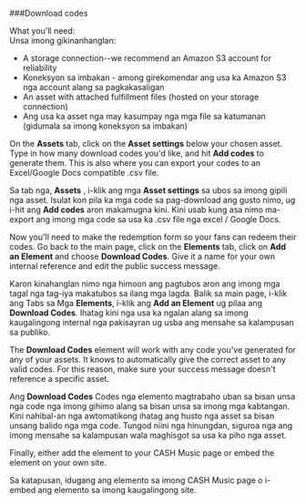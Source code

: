 ###Download codes

What you'll need:  
Unsa imong gikinanhanglan:

- A storage connection--we recommend an Amazon S3 account for reliability
- Koneksyon sa imbakan - among girekomendar ang usa ka Amazon S3 nga account alang sa pagkakasaligan
- An asset with attached fulfillment files (hosted on your storage connection)
- Ang usa ka asset nga may kasumpay nga mga file sa katumanan (gidumala sa imong koneksyon sa imbakan)

On the **Assets** tab, click on the **Asset settings** below your chosen asset. Type in how many download codes you'd like, and hit **Add codes** to generate them. This is also where you can export your codes to an Excel/Google Docs compatible .csv file.

Sa tab nga, **Assets** , i-klik ang mga **Asset settings** sa ubos sa imong gipili nga asset. Isulat kon pila ka mga code sa pag-download ang gusto nimo, ug i-hit ang **Add codes** aron makamugna kini. Kini usab kung asa nimo ma-export ang imong mga code sa usa ka .csv file nga excel / Google Docs.

Now you'll need to make the redemption form so your fans can redeem their codes. Go back to the main page, click on the **Elements** tab, click on **Add an Element** and choose **Download Codes**. Give it a name for your own internal reference and edit the public success message.

Karon kinahanglan nimo nga himoon ang pagtubos aron ang imong mga tagal nga tag-iya makatubos sa ilang mga lagda. Balik sa main page, i-klik ang Tabs sa Mga **Elements**, i-klik ang  **Add an Element** ug pilaa ang **Download Codes**. Ihatag kini nga usa ka ngalan alang sa imong kaugalingong internal nga pakisayran ug usba ang mensahe sa kalampusan sa publiko.

The **Download Codes** element will work with any code you've generated for any of your assets. It knows to automatically give the correct asset to any valid codes. For this reason, make sure your success message doesn't reference a specific asset.

Ang **Download Codes** Codes nga elemento magtrabaho uban sa bisan unsa nga code nga imong gihimo alang sa bisan unsa sa imong mga kabtangan. Kini nahibal-an nga awtomatikong ihatag ang husto nga asset sa bisan unsang balido nga mga code. Tungod niini nga hinungdan, siguroa nga ang imong mensahe sa kalampusan wala maghisgot sa usa ka piho nga asset.

Finally, either add the element to your CASH Music page or embed the element on your own site.

Sa katapusan, idugang ang elemento sa imong CASH Music page o i-embed ang elemento sa imong kaugalingong site.
